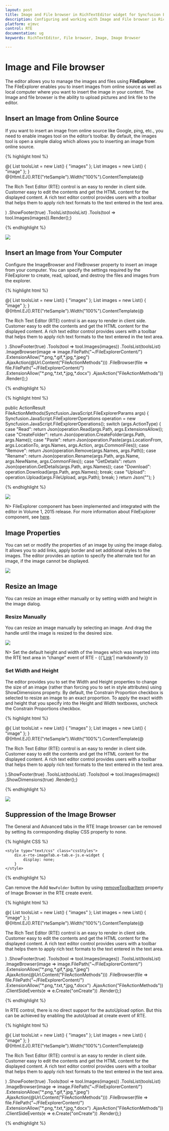 ```yaml
---
layout: post
title: Image and File browser in RichTextEditor widget for Syncfusion Essential ASP.NET MVC
description: Configuring and working with Image and File browser in RichTextEditor  
platform: ejmvc
control: RTE
documentation: ug
keywords: RichTextEditor, File browser, Image, Image Browser

---
```


# Image and File browser

The editor allows you to manage the images and files using **FileExplorer**. The FileExplorer enables you to insert images from online source as well as local computer where you want to insert the image in your content. The Image and file browser is the ability to upload pictures and link file to the editor. 

## Insert an Image from Online Source

If you want to insert an image from online source like Google, ping, etc., you need to enable images tool on the editor’s toolbar. By default, the images tool is open a simple dialog which allows you to inserting an image from online source.

{% highlight html %}

@{
    List<String> toolsList = new List<string>() { "images" };
    List<String> images = new List<string>() { "image" };
}
@{Html.EJ().RTE("rteSample").Width("100%").ContentTemplate(@<p>
    The Rich Text Editor (RTE) control is an easy to render in client side.
    Customer easy to edit the contents and get the HTML content for the displayed content.
    A rich text editor control provides users with a toolbar that helps them to apply rich text formats to the text entered in the text area.

</p>)
.ShowFooter(true)
.ToolsList(toolsList)
.Tools(tool => tool.Images(images)).Render();}
      
{% endhighlight %}

![](ImageandFilebrowser_images/ImageandFilebrowser_img1.png)


## Insert an Image from Your Computer

Configure the ImageBrowser and FileBrowser property to insert an image from your computer. You can specify the settings required by the FileExplorer to create, read, upload, and destroy the files and images from the explorer. 

{% highlight html %}

@{
    List<String> toolsList = new List<string>() { "images" };
    List<String> images = new List<string>() { "image" };
}
@{Html.EJ().RTE("rteSample").Width("100%").ContentTemplate(@<p>
    The Rich Text Editor (RTE) control is an easy to render in client side.
    Customer easy to edit the contents and get the HTML content for the displayed content.
    A rich text editor control provides users with a toolbar that helps them to apply rich text formats to the text entered in the text area.
</p>)
.ShowFooter(true)
.Tools(tool => tool.Images(images))
.ToolsList(toolsList)
.ImageBrowser(image => image.FilePath("~/FileExplorerContent/")
    .ExtensionAllow("*.png,*.gif,*.jpg,*.jpeg")
    .AjaxAction(@Url.Content("FileActionMethods")))
.FileBrowser(file => file.FilePath("~/FileExplorerContent/")
    .ExtensionAllow("*.png,*.txt,*.jpg,*.docx")
    .AjaxAction("FileActionMethods"))
.Render();}

{% endhighlight %}

{% highlight html %}

public ActionResult FileActionMethods(Syncfusion.JavaScript.FileExplorerParams args)
{
    Syncfusion.JavaScript.FileExplorerOperations operation = new Syncfusion.JavaScript.FileExplorerOperations();
    switch (args.ActionType)
    {
        case "Read":
            return Json(operation.Read(args.Path, args.ExtensionsAllow));
        case "CreateFolder":
            return Json(operation.CreateFolder(args.Path, args.Name));
        case "Paste":
            return Json(operation.Paste(args.LocationFrom, args.LocationTo, args.Names, args.Action, args.CommonFiles));
        case "Remove":
            return Json(operation.Remove(args.Names, args.Path));
        case "Rename":
            return Json(operation.Rename(args.Path, args.Name, args.NewName, args.CommonFiles));
        case "GetDetails":
            return Json(operation.GetDetails(args.Path, args.Names));
        case "Download":
            operation.Download(args.Path, args.Names);
            break;
        case "Upload":
            operation.Upload(args.FileUpload, args.Path);
            break;
    }
    return Json("");
}

{% endhighlight %} 

![](ImageandFilebrowser_images/ImageandFilebrowser_img2.png)


N> FileExplorer component has been implemented and integrated with the editor in Volume 1, 2015 release. For more information about FileExplorer component, see [here](http://help.syncfusion.com/aspnetmvc/fileexplorer/overview).

## Image Properties

You can set or modify the properties of an image by using the image dialog. It allows you to add links, apply border and set additional styles to the images. The editor provides an option to specify the alternate text for an image, if the image cannot be displayed.

![](ImageandFilebrowser_images/ImageandFilebrowser_img3.png)


## Resize an Image

You can resize an image either manually or by setting width and height in the image dialog.  

### Resize Manually

You can resize an image manually by selecting an image. And drag the handle until the image is resized to the desired size.  

![](ImageandFilebrowser_images/ImageandFilebrowser_img4.png)

N> Set the default height and width of the Images which was inserted into the RTE text area in “change” event of RTE - {{'[Link](http://jsplayground.syncfusion.com/Sync_rghpsadi)'| markdownify }}

### Set Width and Height

The editor provides you to set the Width and Height properties to change the size of an image (rather than forcing you to set in style attributes) using ShowDimensions property. By default, the Constrain Proportion checkbox is selected to resize an image to an exact proportion. To apply the exact width and height that you specify into the Height and Width textboxes, uncheck the Constrain Proportions checkbox.

{% highlight html %}

	
@{
    List<String> toolsList = new List<string>() { "images" };
    List<String> images = new List<string>() { "image" };
}
@{Html.EJ().RTE("rteSample").Width("100%").ContentTemplate(@<p>
    The Rich Text Editor
    (RTE) control is an easy to render in client side. Customer easy to edit the contents
    and get the HTML content for the displayed content. A rich text editor control provides
    users with a toolbar that helps them to apply rich text formats to the text entered
    in the text area.
</p>).ShowFooter(true)
.ToolsList(toolsList)
.Tools(tool => tool.Images(images))
.ShowDimensions(true)
.Render();}
  

{% endhighlight %}

![](ImageandFilebrowser_images/ImageandFilebrowser_img5.png)

## Suppression of the Image Browser

The General and Advanced tabs in the RTE Image browser can be removed by setting its corresponding display CSS property to none.

{% highlight CSS %}

    <style type="text/css" class="cssStyles">
        div.e-rte-imageTab.e-tab.e-js.e-widget {
            display: none;
        }
    </style>
    
 {% endhighlight %}
 
 Can remove the Add `NewFolder` button by using [removeToolbarItem](https://help.syncfusion.com/js/api/ejrte#methods:removetoolbaritem) property of Image Browser in the RTE create event. 

{% highlight html %}

@{
    List<String> toolsList = new List<string>() { "images" };
    List<String> images = new List<string>() { "image" };
}
@{Html.EJ().RTE("rteSample").Width("100%").ContentTemplate(@<p>
    The Rich Text Editor (RTE) control is an easy to render in client side.
    Customer easy to edit the contents and get the HTML content for the displayed content.
    A rich text editor control provides users with a toolbar that helps them to apply rich text formats to the text entered in the text area.
</p>)
.ShowFooter(true)
.Tools(tool => tool.Images(images))
.ToolsList(toolsList)
.ImageBrowser(image => image.FilePath("~/FileExplorerContent/")
    .ExtensionAllow("*.png,*.gif,*.jpg,*.jpeg")
    .AjaxAction(@Url.Content("FileActionMethods")))
.FileBrowser(file => file.FilePath("~/FileExplorerContent/")
    .ExtensionAllow("*.png,*.txt,*.jpg,*.docx")
    .AjaxAction("FileActionMethods"))
.ClientSideEvents(e => e.Create("onCreate"))
.Render();}

<script>

    function onCreate(args){
        this._explorerObj.removeToolbarItem("NewFolder");
    }
    
</script>
    
 {% endhighlight %}
 
 In RTE control, there is no direct support for the autoUpload option. But this can be achieved by enabling the autoUpload at create event of RTE.

{% highlight html %}

@{
    List<String> toolsList = new List<string>() { "images" };
    List<String> images = new List<string>() { "image" };
}
@{Html.EJ().RTE("rteSample").Width("100%").ContentTemplate(@<p>
    The Rich Text Editor (RTE) control is an easy to render in client side.
    Customer easy to edit the contents and get the HTML content for the displayed content.
    A rich text editor control provides users with a toolbar that helps them to apply rich text formats to the text entered in the text area.
</p>)
.ShowFooter(true)
.Tools(tool => tool.Images(images))
.ToolsList(toolsList)
.ImageBrowser(image => image.FilePath("~/FileExplorerContent/")
    .ExtensionAllow("*.png,*.gif,*.jpg,*.jpeg")
    .AjaxAction(@Url.Content("FileActionMethods")))
.FileBrowser(file => file.FilePath("~/FileExplorerContent/")
    .ExtensionAllow("*.png,*.txt,*.jpg,*.docx")
    .AjaxAction("FileActionMethods"))
.ClientSideEvents(e => e.Create("onCreate"))
.Render();}

<script>
    function onCreate(args){
        this._explorerObj._uploadtag.data("ejUploadbox").option("autoUpload", true);
    }
    
</script>
    
 {% endhighlight %}
